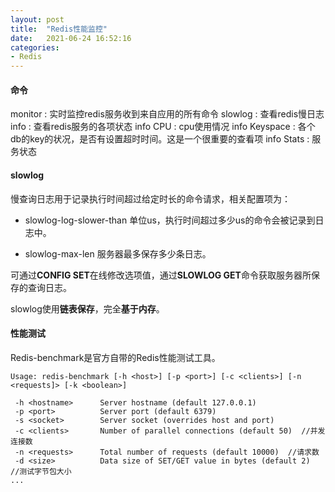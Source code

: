 ```yaml
---
layout: post
title:  "Redis性能监控"
date:   2021-06-24 16:52:16
categories: 
- Redis
---
```


#### 命令

monitor : 实时监控redis服务收到来自应用的所有命令
slowlog : 查看redis慢日志
info : 查看redis服务的各项状态
info CPU : cpu使用情况
info Keyspace : 各个db的key的状况，是否有设置超时时间。这是一个很重要的查看项
info Stats : 服务状态


#### slowlog

慢查询日志用于记录执行时间超过给定时长的命令请求，相关配置项为：

* slowlog-log-slower-than  单位us，执行时间超过多少us的命令会被记录到日志中。

* slowlog-max-len   服务器最多保存多少条日志。

可通过**CONFIG SET**在线修改选项值，通过**SLOWLOG GET**命令获取服务器所保存的查询日志。

slowlog使用**链表保存**，完全**基于内存**。


#### 性能测试

Redis-benchmark是官方自带的Redis性能测试工具。
```
Usage: redis-benchmark [-h <host>] [-p <port>] [-c <clients>] [-n <requests]> [-k <boolean>]

 -h <hostname>      Server hostname (default 127.0.0.1)
 -p <port>          Server port (default 6379)
 -s <socket>        Server socket (overrides host and port)
 -c <clients>       Number of parallel connections (default 50)  //并发连接数
 -n <requests>      Total number of requests (default 10000)  //请求数
 -d <size>          Data size of SET/GET value in bytes (default 2)  //测试字节包大小
...
```